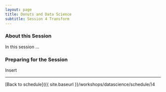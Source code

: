 ```yaml
---
layout: page
title: Donuts and Data Science
subtitle: Session 4 Transform
---
```


### About this Session

In this session ...

### Preparing for the Session

Insert

* * *

[Back to schedule]({{ site.baseurl }}/workshops/datascience/schedule/)4